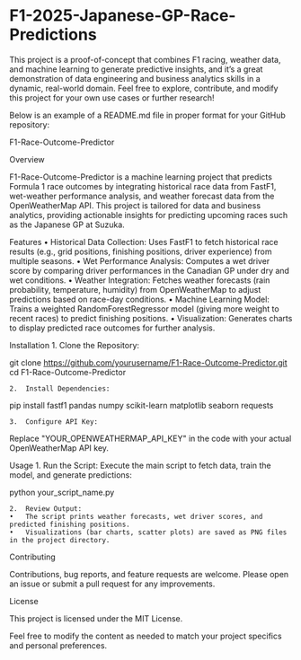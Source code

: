 # F1-2025-Japanese-GP-Race-Predictions
This project is a proof-of-concept that combines F1 racing, weather data, and machine learning to generate predictive insights, and it’s a great demonstration of data engineering and business analytics skills in a dynamic, real-world domain.  Feel free to explore, contribute, and modify this project for your own use cases or further research!

Below is an example of a README.md file in proper format for your GitHub repository:

F1-Race-Outcome-Predictor

Overview

F1-Race-Outcome-Predictor is a machine learning project that predicts Formula 1 race outcomes by integrating historical race data from FastF1, wet-weather performance analysis, and weather forecast data from the OpenWeatherMap API. This project is tailored for data and business analytics, providing actionable insights for predicting upcoming races such as the Japanese GP at Suzuka.

Features
	•	Historical Data Collection: Uses FastF1 to fetch historical race results (e.g., grid positions, finishing positions, driver experience) from multiple seasons.
	•	Wet Performance Analysis: Computes a wet driver score by comparing driver performances in the Canadian GP under dry and wet conditions.
	•	Weather Integration: Fetches weather forecasts (rain probability, temperature, humidity) from OpenWeatherMap to adjust predictions based on race-day conditions.
	•	Machine Learning Model: Trains a weighted RandomForestRegressor model (giving more weight to recent races) to predict finishing positions.
	•	Visualization: Generates charts to display predicted race outcomes for further analysis.

Installation
	1.	Clone the Repository:

git clone https://github.com/yourusername/F1-Race-Outcome-Predictor.git
cd F1-Race-Outcome-Predictor


	2.	Install Dependencies:

pip install fastf1 pandas numpy scikit-learn matplotlib seaborn requests


	3.	Configure API Key:
Replace "YOUR_OPENWEATHERMAP_API_KEY" in the code with your actual OpenWeatherMap API key.

Usage
	1.	Run the Script:
Execute the main script to fetch data, train the model, and generate predictions:

python your_script_name.py


	2.	Review Output:
	•	The script prints weather forecasts, wet driver scores, and predicted finishing positions.
	•	Visualizations (bar charts, scatter plots) are saved as PNG files in the project directory.

Contributing

Contributions, bug reports, and feature requests are welcome. Please open an issue or submit a pull request for any improvements.

License

This project is licensed under the MIT License.

Feel free to modify the content as needed to match your project specifics and personal preferences.
